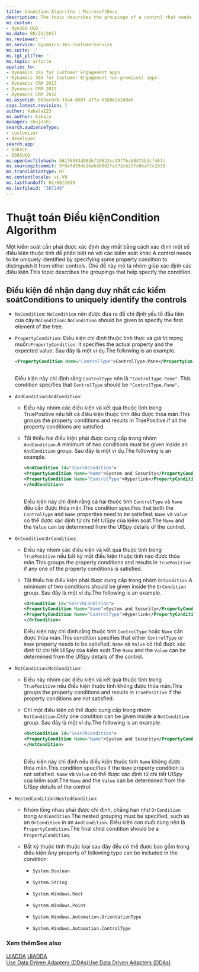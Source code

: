 ```yaml
---
title: Condition Algorithm | MicrosoftDocs
description: The topic describes the groupings of a control that needs to be uniquely identified by specifying some property condition to distinguish it from other controls.
ms.custom:
- dyn365-USD
ms.date: 08/23/2017
ms.reviewer: ''
ms.service: dynamics-365-customerservice
ms.suite: ''
ms.tgt_pltfrm: ''
ms.topic: article
applies_to:
- Dynamics 365 for Customer Engagement apps
- Dynamics 365 for Customer Engagement (on-premises) apps
- Dynamics CRM 2013
- Dynamics CRM 2015
- Dynamics CRM 2016
ms.assetid: 855ec0d6-33a4-450f-a77a-b580b2b24946
caps.latest.revision: 7
author: kabala123
ms.author: kabala
manager: shujoshi
search.audienceType:
- customizer
- developer
search.app:
- D365CE
- D365USD
ms.openlocfilehash: b61f6553d88bbf19612cc49f7bab0473b3cf46fc
ms.sourcegitcommit: 9f0efd59de16a6d9902fa372cb25fc0baf1c2838
ms.translationtype: HT
ms.contentlocale: vi-VN
ms.lasthandoff: 01/08/2019
ms.locfileid: "387246"
---
```

# <a name="condition-algorithm"></a><span data-ttu-id="ffd2d-103">Thuật toán Điều kiện</span><span class="sxs-lookup"><span data-stu-id="ffd2d-103">Condition Algorithm</span></span>
<span data-ttu-id="ffd2d-104">Một kiểm soát cần phải được xác định duy nhất bằng cách xác định một số điều kiện thuộc tính để phân biệt nó với các kiểm soát khác.</span><span class="sxs-lookup"><span data-stu-id="ffd2d-104">A control needs to be uniquely identified by specifying some property condition to distinguish it from other controls.</span></span> <span data-ttu-id="ffd2d-105">Chủ đề này mô tả nhóm giúp xác định các điều kiện.</span><span class="sxs-lookup"><span data-stu-id="ffd2d-105">This topic describes the groupings that help specify the condition.</span></span>  
  
## <a name="conditions-to-uniquely-identify-the-controls"></a><span data-ttu-id="ffd2d-106">Điều kiện để nhận dạng duy nhất các kiểm soát</span><span class="sxs-lookup"><span data-stu-id="ffd2d-106">Conditions to uniquely identify the controls</span></span>  
  
-   <span data-ttu-id="ffd2d-107">`NoCondition`:  `NoCondition` nên được đưa ra để chỉ định yếu tố đầu tiên của cây.</span><span class="sxs-lookup"><span data-stu-id="ffd2d-107">`NoCondition`:  `NoCondition` should be given to specify the first element of the tree.</span></span>  
  
-   <span data-ttu-id="ffd2d-108">`PropertyCondition`: Điều kiện chỉ định thuộc tính thực và giá trị mong muốn.</span><span class="sxs-lookup"><span data-stu-id="ffd2d-108">`PropertyCondition`: It specifies the actual property and the expected value.</span></span> <span data-ttu-id="ffd2d-109">Sau đây là một ví dụ.</span><span class="sxs-lookup"><span data-stu-id="ffd2d-109">The following is an example.</span></span>  
  
    ```xml  
    <PropertyCondition Name="ControlType">ControlType.Pane</PropertyCondition>  
  
    ```  
  
     <span data-ttu-id="ffd2d-110">Điều kiện này chỉ định rằng `ControlType` nên là `"ControlType.Pane".`</span><span class="sxs-lookup"><span data-stu-id="ffd2d-110">This condition specifies that `ControlType` should be `"ControlType.Pane".`</span></span>  
  
-   <span data-ttu-id="ffd2d-111">`AndCondition`:</span><span class="sxs-lookup"><span data-stu-id="ffd2d-111">`AndCondition`:</span></span>  
  
    -   <span data-ttu-id="ffd2d-112">Điều này nhóm các điều kiện và kết quả thuộc tính trong TruePositive nếu tất cả điều kiện thuộc tính đều được thỏa mãn.</span><span class="sxs-lookup"><span data-stu-id="ffd2d-112">This groups the property conditions and results in TruePositive if all the property conditions are satisfied.</span></span>  
  
    -   <span data-ttu-id="ffd2d-113">Tối thiểu hai điều kiện phải được cung cấp trong nhóm `AndCondition`.</span><span class="sxs-lookup"><span data-stu-id="ffd2d-113">A minimum of two conditions must be given inside an `AndCondition` group.</span></span> <span data-ttu-id="ffd2d-114">Sau đây là một ví dụ.</span><span class="sxs-lookup"><span data-stu-id="ffd2d-114">The following is an example.</span></span>  
  
        ```xml  
        <AndCondition Id="SearchCondition">  
        <PropertyCondition Name="Name">System and Security</PropertyCondition>  
        <PropertyCondition Name="ControlType">Hyperlink</PropertyCondition>  
        </AndCondition>  
  
        ```  
  
         <span data-ttu-id="ffd2d-115">Điều kiện này chỉ định rằng cả hai thuộc tính `ControlType` và `Name` đều cần được thỏa mãn.</span><span class="sxs-lookup"><span data-stu-id="ffd2d-115">This condition specifies that both the `ControlType` and `Name` properties need to be satisfied.</span></span> <span data-ttu-id="ffd2d-116">`Name` và `Value` có thể được xác định từ chi tiết UISpy của kiểm soát.</span><span class="sxs-lookup"><span data-stu-id="ffd2d-116">The `Name` and the `Value` can be determined from the UISpy details of the control.</span></span>  
  
-   <span data-ttu-id="ffd2d-117">`OrCondition`:</span><span class="sxs-lookup"><span data-stu-id="ffd2d-117">`OrCondition`:</span></span>  
  
    -   <span data-ttu-id="ffd2d-118">Điều này nhóm các điều kiện và kết quả thuộc tính trong `TruePositive` nếu bất kỳ một điều kiện thuộc tính nào được thỏa mãn.</span><span class="sxs-lookup"><span data-stu-id="ffd2d-118">This groups the property conditions and results in `TruePositive` if any one of the property conditions is satisfied.</span></span>  
  
    -   <span data-ttu-id="ffd2d-119">Tối thiểu hai điều kiện phải được cung cấp trong nhóm `OrCondition`.</span><span class="sxs-lookup"><span data-stu-id="ffd2d-119">A minimum of two conditions should be given inside the `OrCondition` group.</span></span> <span data-ttu-id="ffd2d-120">Sau đây là một ví dụ.</span><span class="sxs-lookup"><span data-stu-id="ffd2d-120">The following is an example.</span></span>  
  
        ```xml  
        <OrCondition Id="SearchCondition">  
        <PropertyCondition Name="Name">System and Security</PropertyCondition>  
        <PropertyCondition Name="ControlType">Hyperlink</PropertyCondition>  
        </OrCondition>    
        ```  
  
         <span data-ttu-id="ffd2d-121">Điều kiện này chỉ định rằng thuộc tính `ControlType` hoặc `Name` cần được thỏa mãn.</span><span class="sxs-lookup"><span data-stu-id="ffd2d-121">This condition specifies that either `ControlType` or `Name` property needs to be satisfied.</span></span> <span data-ttu-id="ffd2d-122">`Name` và `Value` có thể được xác định từ chi tiết UISpy của kiểm soát.</span><span class="sxs-lookup"><span data-stu-id="ffd2d-122">The `Name` and the `Value` can be determined from the UISpy details of the control.</span></span>  
  
-   <span data-ttu-id="ffd2d-123">`NotCondition`:</span><span class="sxs-lookup"><span data-stu-id="ffd2d-123">`NotCondition`:</span></span>  
  
    -   <span data-ttu-id="ffd2d-124">Điều này nhóm các điều kiện và kết quả thuộc tính trong `TruePositive` nếu điều kiện thuộc tính không được thỏa mãn.</span><span class="sxs-lookup"><span data-stu-id="ffd2d-124">This groups the property conditions and results in `TruePositive` if the property conditions are not satisfied.</span></span>  
  
    -   <span data-ttu-id="ffd2d-125">Chỉ một điều kiện có thể được cung cấp trong nhóm `NotCondition`.</span><span class="sxs-lookup"><span data-stu-id="ffd2d-125">Only one condition can be given inside a `NotCondition` group.</span></span> <span data-ttu-id="ffd2d-126">Sau đây là một ví dụ.</span><span class="sxs-lookup"><span data-stu-id="ffd2d-126">The following is an example.</span></span>  
  
        ```xml  
        <NotCondition Id="SearchCondition">  
        <PropertyCondition Name="Name">System and Security</PropertyCondition>  
        </NotCondition>  
  
        ```  
  
         <span data-ttu-id="ffd2d-127">Điều kiện này chỉ định nếu điều kiện thuộc tính `Name` không được thỏa mãn.</span><span class="sxs-lookup"><span data-stu-id="ffd2d-127">This condition specifies if the `Name` property condition is not satisfied.</span></span> <span data-ttu-id="ffd2d-128">`Name` và `Value` có thể được xác định từ chi tiết UISpy của kiểm soát.</span><span class="sxs-lookup"><span data-stu-id="ffd2d-128">The `Name` and the `Value` can be determined from the UISpy details of the control.</span></span>  
  
-   <span data-ttu-id="ffd2d-129">`NestedCondition`:</span><span class="sxs-lookup"><span data-stu-id="ffd2d-129">`NestedCondition`:</span></span>  
  
    -   <span data-ttu-id="ffd2d-130">Nhóm lồng nhau phải được chỉ định, chẳng hạn như `OrCondition` trong `AndCondition`.</span><span class="sxs-lookup"><span data-stu-id="ffd2d-130">The nested grouping must be specified, such as an `OrCondition` in an `AndCondition`.</span></span> <span data-ttu-id="ffd2d-131">Điều kiện con cuối cùng nên là `PropertyCondition`.</span><span class="sxs-lookup"><span data-stu-id="ffd2d-131">The final child condition should be a `PropertyCondition`.</span></span>  
  
    -   <span data-ttu-id="ffd2d-132">Bất kỳ thuộc tính thuộc loại sau đây đều có thể được bao gồm trong điều kiện:</span><span class="sxs-lookup"><span data-stu-id="ffd2d-132">Any property of following type can be included in the condition:</span></span>  
  
        -   `System.Boolean`  
  
        -   `System.String`  
  
        -   `System.Windows.Rect`  
  
        -   `System.Windows.Point`  
  
        -   `System.Windows.Automation.OrientationType`  
  
        -   `System.Windows.Automation.ControlType`  
  
### <a name="see-also"></a><span data-ttu-id="ffd2d-133">Xem thêm</span><span class="sxs-lookup"><span data-stu-id="ffd2d-133">See also</span></span>  
 <span data-ttu-id="ffd2d-134">[UIADDA](../unified-service-desk/uiadda.md) </span><span class="sxs-lookup"><span data-stu-id="ffd2d-134">[UIADDA](../unified-service-desk/uiadda.md) </span></span>  
 [<span data-ttu-id="ffd2d-135">Use Data Driven Adapters (DDAs)</span><span class="sxs-lookup"><span data-stu-id="ffd2d-135">Use Data Driven Adapters (DDAs)</span></span>](../unified-service-desk/use-data-driven-adapters-ddas.md)

